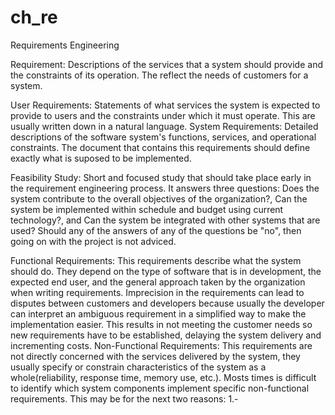 # ch_re
Requirements Engineering

Requirement: Descriptions of the services that a system should provide and the constraints of its operation. The reflect the needs of customers for a system.

User Requirements: Statements of what services the system is expected to provide to users and the constraints under which it must operate. This are usually written down in a natural language.
System Requirements: Detailed descriptions of the software system's functions, services, and operational constraints. The document that contains this requirements should define exactly what is suposed to be implemented.

Feasibility Study: Short and focused study that should take place early in the requirement engineering process. It answers three questions: Does the system contribute to the overall objectives of the organization?, Can the system be implemented within schedule and budget using current technology?, and Can the system be integrated with other systems that are used? Should any of the answers of any of the questions be "no", then going on with the project is not adviced.

Functional Requirements: This requirements describe what the system should do. They depend on the type of software that is in development, the expected end user, and the general approach taken by the organization when writing requirements. Imprecision in the requirements can lead to disputes between customers and developers because usually the developer can interpret an ambiguous requirement in a simplified way to make the implementation easier. This results in not meeting the customer needs so new requirements have to be established, delaying the system delivery and incrementing costs.
Non-Functional Requirements: This requirements are not directly concerned with the services delivered by the system, they usually specify or constrain characteristics of the system as a whole(reliability, response time, memory use, etc.). Mosts times is difficult to identify which system components implement specific non-functional requirements. This may be for the next two reasons:
    1.-
